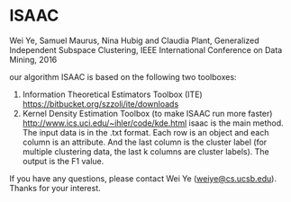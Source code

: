 # ISAAC
Wei Ye, Samuel Maurus, Nina Hubig and Claudia Plant, Generalized Independent Subspace Clustering, IEEE International Conference on Data Mining, 2016

our algorithm ISAAC is based on the following two toolboxes:
1. Information Theoretical Estimators Toolbox (ITE) https://bitbucket.org/szzoli/ite/downloads
2. Kernel Density Estimation Toolbox (to make ISAAC run more faster) http://www.ics.uci.edu/~ihler/code/kde.html
isaac is the main method. The input data is in the .txt format. Each row is an object and each column is an attribute. 
And the last column is the cluster label (for multiple clustering data, the last k columns are cluster labels). 
The output is the F1 value.

If you have any questions, please contact Wei Ye (weiye@cs.ucsb.edu). Thanks for your interest.
